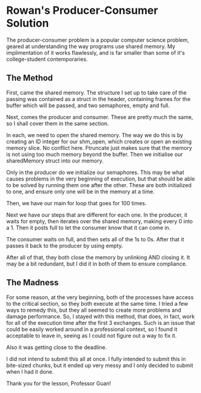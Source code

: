 # Rowan's Producer-Consumer Solution

The producer-consumer problem is a popular computer science problem, geared at understanding the way programs use shared memory. My implimentation of it works flawlessly, and is far smaller than some of it's college-student contemporaries.

## The Method

First, came the shared memory. The structure I set up to take care of the passing was contained as a struct in the header, containing frames for the buffer which will be passed, and two semaphores, empty and full.

Next, comes the producer and consumer. These are pretty much the same, so I shall cover them in the same section.

In each, we need to open the shared memory. The way we do this is by creating an ID integer for our shm_open, which creates or open an existing memory slice. No conflict here. Ftruncate just makes sure that the memory is not using too much memory beyond the buffer. Then we initialise our sharedMemory struct into our memory.

Only in the producer do we initialize our semaphores. This may be what causes problems in the very beginning of execution, but that should be able to be solved by running them one after the other. These are both initialized to one, and ensure only one will be in the memory at a time.

Then, we have our main for loop that goes for 100 times.

Next we have our steps that are different for each one. In the producer, it waits for empty, then iterates over the shared memory, making every 0 into a 1. Then it posts full to let the consumer know that it can come in.

The consumer waits on full, and then sets all of the 1s to 0s. After that it passes it back to the producer by using empty.

After all of that, they both close the memory by unlinking AND closing it. It may be a bit redundant, but I did it in both of them to ensure compliance.

## The Madness

For some reason, at the very beginning, both of the processes have access to the critical section, so they both execute at the same time. I tried a few ways to remedy this, but they all seemed to create more problems and damage performance. So, I stayed with this method, that does, in fact, work for all of the execution time after the first 3 exchanges. Such is an issue that could be easily worked around in a professional context, so I found it acceptable to leave in, seeing as I could not figure out a way to fix it.

Also it was getting close to the deadline.

I did not intend to submit this all at once. I fully intended to submit this in bite-sized chunks, but it ended up very messy and I only decided to submit when I had it done.

Thank you for the lesson, Professor Guan!

